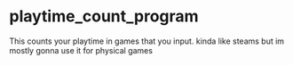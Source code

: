 # playtime_count_program
This counts your playtime in games that you input. kinda like steams but im mostly gonna use it for physical games

